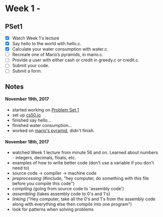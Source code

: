 # Week 1 - 

## PSet1
- [X] Watch Week 1's lecture
- [X] Say hello to the world with hello.c.
- [X] Calculate your water consumption with water.c.
- [ ] Recreate one of Mario’s pyramids, in mario.c.
- [ ] Provide a user with either cash or credit in greedy.c or credit.c.
- [ ] Submit your code.
- [ ] Submit a form.

## Notes

#### November 19th, 2017 
- started working on [Problem Set 1](https://docs.cs50.net/2017/x/psets/1/pset1.html)
- set up [cs50.io](https://cs50.io/)
- finished say hello...
- finished water consumption...
- worked on [mario's pyramid](https://docs.cs50.net/problems/mario/less/mario.html), didn't finish. 

#### November 18th, 2017
- watched Week 1 lecture from minute 56 and on. Learned about numbers - integers, decimals, floats, etc. 
- examples of how to write better code (don't use a variable if you don't need to)
- source code -> compiler -> machine code
- *preprocessing* (#include, "hey computer, do something with this file before you compile this code")
- *compiling* (going from source code to 'assembly code')
- *assembling* (takes assembly code to 0's and 1's)
- *linking* ("Hey computer, take all the 0's and 1's from the assembly code along with everything else then compile into one program")
- look for patterns when solving problems
